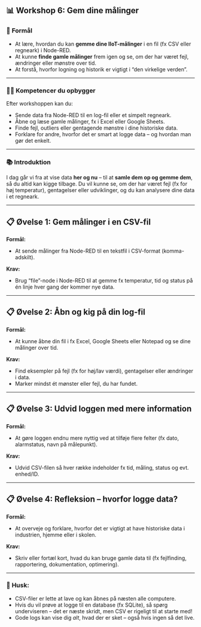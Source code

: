 ## 📊 Workshop 6: Gem dine målinger

### 🌟 **Formål**

* At lære, hvordan du kan **gemme dine IIoT-målinger** i en fil (fx CSV eller regneark) i Node-RED.
* At kunne **finde gamle målinger** frem igen og se, om der har været fejl, ændringer eller mønstre over tid.
* At forstå, hvorfor logning og historik er vigtigt i “den virkelige verden”.

---

### 👩‍💻 **Kompetencer du opbygger**

Efter workshoppen kan du:

* Sende data fra Node-RED til en log-fil eller et simpelt regneark.
* Åbne og læse gamle målinger, fx i Excel eller Google Sheets.
* Finde fejl, outliers eller gentagende mønstre i dine historiske data.
* Forklare for andre, hvorfor det er smart at logge data – og hvordan man gør det enkelt.

---

### 📚 **Introduktion**

I dag går vi fra at vise data **her og nu** – til at **samle dem op og gemme dem**, så du altid kan kigge tilbage.
Du vil kunne se, om der har været fejl (fx for høj temperatur), gentagelser eller udviklinger, og du kan analysere dine data i et regneark.

---

## 📋 Øvelse 1: Gem målinger i en CSV-fil

**Formål:**

* At sende målinger fra Node-RED til en tekstfil i CSV-format (komma-adskilt).

**Krav:**

* Brug “file”-node i Node-RED til at gemme fx temperatur, tid og status på én linje hver gang der kommer nye data.

---

## 📋 Øvelse 2: Åbn og kig på din log-fil

**Formål:**

* At kunne åbne din fil i fx Excel, Google Sheets eller Notepad og se dine målinger over tid.

**Krav:**

* Find eksempler på fejl (fx for høj/lav værdi), gentagelser eller ændringer i data.
* Marker mindst ét mønster eller fejl, du har fundet.

---

## 📋 Øvelse 3: Udvid loggen med mere information

**Formål:**

* At gøre loggen endnu mere nyttig ved at tilføje flere felter (fx dato, alarmstatus, navn på målepunkt).

**Krav:**

* Udvid CSV-filen så hver række indeholder fx tid, måling, status og evt. enhed/ID.

---

## 📋 Øvelse 4: Refleksion – hvorfor logge data?

**Formål:**

* At overveje og forklare, hvorfor det er vigtigt at have historiske data i industrien, hjemme eller i skolen.

**Krav:**

* Skriv eller fortæl kort, hvad du kan bruge gamle data til (fx fejlfinding, rapportering, dokumentation, optimering).

---

### 📢 **Husk:**

* CSV-filer er lette at lave og kan åbnes på næsten alle computere.
* Hvis du vil prøve at logge til en database (fx SQLite), så spørg underviseren – det er næste skridt, men CSV er rigeligt til at starte med!
* Gode logs kan vise dig *alt*, hvad der er sket – også hvis ingen så det live.
